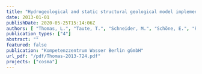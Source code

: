 ```yaml
---
title: "Hydrogeological and static structural geological model implementation - Technical report -"
date: 2013-01-01
publishDate: 2020-05-25T15:14:06Z
authors: [ "Thomas, L.", "Taute, T.", "Schneider, M.", "Schöne, E.", "Röhmann, L.", "Kempka, T.", "Kühn, M." ]
publication_types: ["4"]
abstract: ""
featured: false
publication: "Kompetenzzentrum Wasser Berlin gGmbH"
url_pdf: "/pdf/Thomas-2013-724.pdf"
projects: ["cosma"]
---
```


